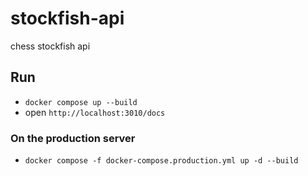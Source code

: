 # stockfish-api
chess stockfish api

## Run
- `docker compose up --build`
- open `http://localhost:3010/docs`

### On the production server
- `docker compose -f docker-compose.production.yml up -d --build`